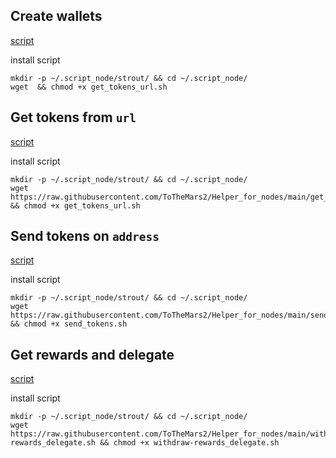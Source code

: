 ## Create wallets
[script](https://github.com/ToTheMars2/Helper_for_nodes/blob/main/create_delete_wallets.sh)


install script
```
mkdir -p ~/.script_node/strout/ && cd ~/.script_node/
wget  && chmod +x get_tokens_url.sh

```

## Get tokens from `url`

[script](https://github.com/ToTheMars2/Helper_for_nodes/blob/main/get_tokens_url.sh)

install script
```
mkdir -p ~/.script_node/strout/ && cd ~/.script_node/
wget https://raw.githubusercontent.com/ToTheMars2/Helper_for_nodes/main/get_tokens_url.sh && chmod +x get_tokens_url.sh

```
## Send tokens on `address`

[script](https://github.com/ToTheMars2/Helper_for_nodes/blob/main/send_tokens.sh)

install script
```
mkdir -p ~/.script_node/strout/ && cd ~/.script_node/
wget https://raw.githubusercontent.com/ToTheMars2/Helper_for_nodes/main/send_tokens.sh && chmod +x send_tokens.sh

```
## Get rewards and delegate

[script](https://github.com/ToTheMars2/Helper_for_nodes/blob/main/withdraw-rewards_delegate.sh)

install script
```
mkdir -p ~/.script_node/strout/ && cd ~/.script_node/
wget https://raw.githubusercontent.com/ToTheMars2/Helper_for_nodes/main/withdraw-rewards_delegate.sh && chmod +x withdraw-rewards_delegate.sh

```



